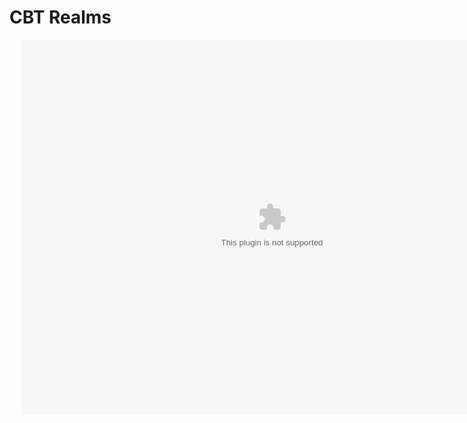 <html>
  <head>
    <meta name="viewport" content="width=device-width, initial-scale=1">
    <link href='https://fonts.googleapis.com/css?family=Aubrey' rel='stylesheet'>
    <link rel="stylesheet" href="index.css">
    <title>CBT Realms</title>
    <h1>CBT Realms</h1>
      <div class='ripple-background'>
      <div class='circle xxlarge shade1'></div>
      <div class='circle xlarge shade2'></div>
      <div class='circle large shade3'></div>
      <div class='circle mediun shade4'></div>
      <div class='circle small shade5'></div>
    </div>
  <center>
  <body>
    <object>
      <div style="position:relative;">
      <div style="position:absolute; top:0px; left:20px; z-index:1; padding:0px;">
      <embed src="https://cbtrealms.github.io/CBTRealms.swf" 
             width="800" 
             height="600" 
             pluginspace="http://www.macromedia.com/go/getflashplayer"
             >
      </div>
      </div>
      </body>
  </center>
</head>
</html>

